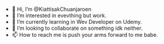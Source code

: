 - 👋 Hi, I’m @KiattisakChuanjaroen
- 👀 I’m interested in evevthing but work.
- 🌱 I’m currently learning in Wev Developer on Udemy.
- 💞️ I’m looking to collaborate on something idk neither.
- 📫 How to reach me is push your arms forward to me babe.

<!---
KiattisakChuanjaroen/KiattisakChuanjaroen is a ✨ special ✨ repository because its `README.md` (this file) appears on your GitHub profile.
You can click the Preview link to take a look at your changes.
--->

